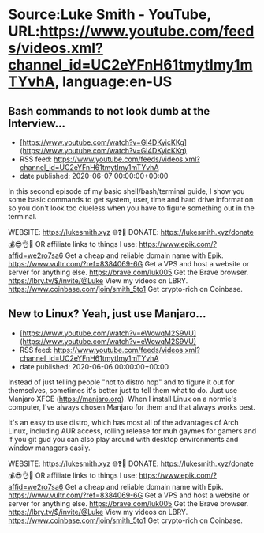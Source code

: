 # Source:Luke Smith - YouTube, URL:https://www.youtube.com/feeds/videos.xml?channel_id=UC2eYFnH61tmytImy1mTYvhA, language:en-US

## Bash commands to not look dumb at the Interview...
 - [https://www.youtube.com/watch?v=Gl4DKyicKKg](https://www.youtube.com/watch?v=Gl4DKyicKKg)
 - RSS feed: https://www.youtube.com/feeds/videos.xml?channel_id=UC2eYFnH61tmytImy1mTYvhA
 - date published: 2020-06-07 00:00:00+00:00

In this second episode of my basic shell/bash/terminal guide, I show you some basic commands to get system, user, time and hard drive information so you don't look too clueless when you have to figure something out in the terminal.

WEBSITE: https://lukesmith.xyz 🌐❓🔎
DONATE: https://lukesmith.xyz/donate 💰😎👌💯
OR affiliate links to things l use:
https://www.epik.com/?affid=we2ro7sa6 Get a cheap and reliable domain name with Epik.
https://www.vultr.com/?ref=8384069-6G Get a VPS and host a website or server for anything else.
https://brave.com/luk005 Get the Brave browser.
https://lbry.tv/$/invite/@Luke View my videos on LBRY.
https://www.coinbase.com/join/smith_5to1 Get crypto-rich on Coinbase.

## New to Linux? Yeah, just use Manjaro...
 - [https://www.youtube.com/watch?v=eWowqM2S9VU](https://www.youtube.com/watch?v=eWowqM2S9VU)
 - RSS feed: https://www.youtube.com/feeds/videos.xml?channel_id=UC2eYFnH61tmytImy1mTYvhA
 - date published: 2020-06-06 00:00:00+00:00

Instead of just telling people "not to distro hop" and to figure it out for themselves, sometimes it's better just to tell them what to do. Just use Manjaro XFCE (https://manjaro.org). When I install Linux on a normie's computer, I've always chosen Manjaro for them and that always works best.

It's an easy to use distro, which has most all of the advantages of Arch Linux, including AUR access, rolling release for muh gaymes for gamers and if you git gud you can also play around with desktop environments and window managers easily.

WEBSITE: https://lukesmith.xyz 🌐❓🔎
DONATE: https://lukesmith.xyz/donate 💰😎👌💯
OR affiliate links to things l use:
https://www.epik.com/?affid=we2ro7sa6 Get a cheap and reliable domain name with Epik.
https://www.vultr.com/?ref=8384069-6G Get a VPS and host a website or server for anything else.
https://brave.com/luk005 Get the Brave browser.
https://lbry.tv/$/invite/@Luke View my videos on LBRY.
https://www.coinbase.com/join/smith_5to1 Get crypto-rich on Coinbase.

